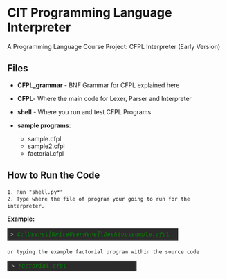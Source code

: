 # CIT Programming Language Interpreter

A Programming Language Course Project: CFPL Interpreter (Early Version)

## Files



  * **CFPL_grammar** - BNF Grammar for CFPL explained here
  * **CFPL**- Where the main code for Lexer, Parser and Interpreter
  * **shell** - Where you run and test CFPL Programs
  
  * **sample programs**:
      * sample.cfpl
      * sample2.cfpl
      * factorial.cfpl
    
    


## How to Run the Code

    1. Run "shell.py*"
    2. Type where the file of program your going to run for the interpreter.

**Example:**

![img](img.png)

    or typing the example factorial program within the source code
        
![img_1](img_1.png)
